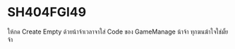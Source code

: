 # SH404FGI49

ให้กด Create Empty ด้วยน้าจ้าเวลาจาใส่ Code ของ GameManage น้าจ้า ทุกฆนฆ้าใจใช่มั้ยจ้า
